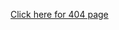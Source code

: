 [Click here for 404 page]('https://wietsegielen.github.io/404-page/dezepaginagaatdiewssnietvinden' 'Deze pagina gaat die waarschijnlijk niet vinden')
